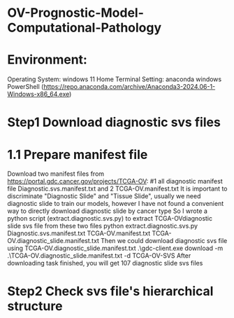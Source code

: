# OV-Prognostic-Model-Computational-Pathology
# Environment:
Operating System: windows 11 Home
Terminal Setting: anaconda windows PowerShell (https://repo.anaconda.com/archive/Anaconda3-2024.06-1-Windows-x86_64.exe)
# Step1 Download diagnostic svs files
# 1.1 Prepare manifest file
Download two manifest files from https://portal.gdc.cancer.gov/projects/TCGA-OV: 
#1 all diagnostic manifest file Diagnostic.svs.manifest.txt and 2 TCGA-OV.manifest.txt
It is important to discriminate "Diagnostic Slide" and "Tissue Slide", usually we need diagnostic slide to train our models,
however I have not found a convenient way to directly download diagnostic slide by cancer type
So I wrote a python script (extract.diagnostic.svs.py) to extract TCGA-OVdiagnostic slide svs file from these two files
python extract.diagnostic.svs.py Diagnostic.svs.manifest.txt TCGA-OV.manifest.txt TCGA-OV.diagnostic_slide.manifest.txt
Then we could download diagnostic svs file using TCGA-OV.diagnostic_slide.manifest.txt
.\gdc-client.exe download -m .\TCGA-OV.diagnostic_slide.manifest.txt -d TCGA-OV-SVS
After downloading task finished, you will get 107 diagnostic slide svs files
# Step2 Check svs file's hierarchical structure
